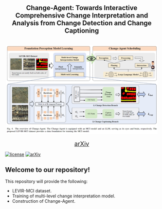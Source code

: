 <div align="center">
    <h2>
        Change-Agent: Towards Interactive Comprehensive Change Interpretation and Analysis from Change Detection and Change Captioning
    </h2>
</div>
<br>
<div align="center">
  <img src="resource/overall.png" width="500"/>
</div>
<br>
<div align="center">
  <a href="https://arxiv.org/abs/2403.19654">
    <span style="font-size: 20px; ">arXiv</span>
  </a>
</div>

[![license](https://img.shields.io/badge/license-Apache--2.0-green)](LICENSE)
[![arXiv](https://img.shields.io/badge/arXiv-2403.19654-b31b1b.svg)](https://arxiv.org/abs/2403.19646)



## Welcome to our repository! 

This repository will provide the following: 
- LEVIR-MCI dataset.
- Training of multi-level change interpretation model.
- Construction of Change-Agent. 


[//]: # (## Contributions)

[//]: # (- **Decoupling Paradigm**: The previous methods predominantly adhere to the encoder-decoder framework directly borrowed from the image captioning field, overlooking the specificity of the RSICC task. Unlike that, we propose a decoupling paradigm to decouple the RSICC task into two issues: whether and what changes have occurred. Specifically, we propose a pure Transformer-based model in which an image-level classifier and a feature-level encoder are employed to address the above two issues. The experiments validate the effectiveness of our approach. Furthermore, in Section IV-G, we discuss the advantages of our decoupling paradigm to demonstrate that the new paradigm has a broad prospect and is more proper than the previous coupled paradigm for the RSICC task.)

[//]: # (- **Integration of prompt learning and pre-trained large language models**: To our knowledge, we are the **first** to introduce prompt learning and the LLM into the RSICC task. To fully exploit their potential in the RSICC task, we propose a multi-prompt learning strategy which can effectively exploit the powerful abilities of the pre-trained LLM, and prompt the LLM to know whether changes exist and generate captions. Unlike the previous methods, our method can generate plausible captions without retraining a language decoder from scratch as the caption generator. Lastly, with the recent emergence of various LLMs, we believe that LLMs will attract broader attention in the remote sensing community in the forthcoming years. We aspire for our paper to inspire future advancements in remote sensing research.)

[//]: # (- **Experiments**: Experiments show that our decoupling paradigm and the multi-prompt learning strategy are effective and our model achieves SOTA performance with a significant improvement. Besides, an additional experiment demonstrates our decoupling paradigm is more proper than the previous coupled paradigm for the RSICC task.)

